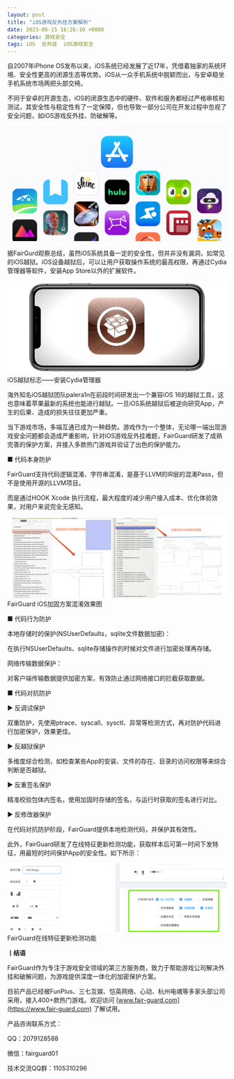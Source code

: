 ```yaml
---
layout: post
title: "iOS游戏反外挂方案解析"
date: 2023-06-15 16:26:10 +0800
categories: 游戏安全
tags: iOS  反外挂  iOS游戏安全
---
```


自2007年iPhone OS发布以来，iOS系统已经发展了近17年，凭借着独家的系统环境、安全性更高的闭源生态等优势。iOS从一众手机系统中脱颖而出，与安卓稳坐手机系统市场两把头部交椅。<!-- more -->  

不同于安卓的开源生态，iOS的闭源生态中的硬件、软件和服务都经过严格审核和测试，其安全性与稳定性有了一定保障，但也导致一部分公司在开发过程中忽视了安全问题，如iOS游戏反外挂、防破解等。  

![315_21](/assets/res/202103/iOS.png)  

据FairGurd观察总结，虽然iOS系统具备一定的安全性，但并非没有漏洞，如常见的iOS越狱。iOS设备越狱后，可以让用户获取操作系统的最高权限，再通过Cydia管理器等软件，安装App Store以外的扩展软件。  

![315_21](/assets/res/202103/越狱.png)  
iOS越狱标志——安装Cydia管理器  

海外知名iOS越狱团队palera1n在前段时间研发出一个兼容iOS 16的越狱工具，这也意味着苹果最新的系统也能进行越狱。一旦iOS系统越狱后被逆向研究App，产生的后果、造成的损失往往更加严重。  

当下游戏市场，多端互通已成为一种趋势。游戏作为一个整体，无论哪一端出现游戏安全问题都会造成严重影响，针对iOS游戏反外挂难题，FairGuard研发了成熟完善的保护方案，并接入多款热门游戏并验证了出色的保护能力。  

■ 代码本身防护  

FairGuard支持代码逻辑混淆、字符串混淆，是基于LLVM的IR层的混淆Pass，但不是使用开源的LLVM项目。  

而是通过HOOK Xcode 执行流程，最大程度的减少用户接入成本、优化体验效果，对用户来说完全无感知。  

![315_21](/assets/res/202103/代码逻辑混淆副本.png)  
FairGuard iOS加固方案混淆效果图  

■ 代码行为防护  

本地存储时的保护(NSUserDefaults，sqlite文件数据加密)：  

在执行NSUserDefaults、sqlite存储操作的时候对文件进行加密处理再存储。   

网络传输数据保护：  

对客户端传输数据提供加密方案，有效防止通过网络接口的拦截获取数据。  

■ 代码对抗防护  

▶ 反调试保护  

双重防护，先使用ptrace、syscall、sysctl、异常等检测方式，再对防护代码进行加密保护，效果更佳。  

▶ 反越狱保护  

多维度综合检测，如检查某些App的安装、文件的存在、目录的访问权限等来综合判断是否越狱。  

▶ 反重签名保护  

精准校验包体内签名，使用加固时存储的签名，与运行时获取的签名进行对比。  

▶ 反修改器保护  

在代码对抗防护阶段，FairGuard提供本地检测代码，并保护其有效性。  

此外，FairGuard研发了在线特征更新检测功能，获取样本后可第一时间下发特征，用最短的时间保护App的安全性。如下所示：  

![315_21](/assets/res/202103/App的安全性.png)  
FairGuard在线特征更新检测功能  

**丨结语**  

FairGuard作为专注于游戏安全领域的第三方服务商，致力于帮助游戏公司解决外挂和破解问题，为游戏提供深度一体化的加密保护方案。  

目前产品已经被FunPlus、三七互娱、恺英网络、心动、杭州电魂等多家头部公司采用，接入400+款热门游戏。欢迎访问 [www.fair-guard.com](https://www.fair-guard.com) 了解试用。    

产品咨询联系方式：  

QQ：2079128588  

微信：fairguard01  

技术交流QQ群：1105310296  